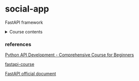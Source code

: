 # social-app
FastAPI framework

<details><summary>Course contents</summary>
<p>

Intro

- Project Overview

- Mac Python Installation

- Mac VS Code install and setup

- Windows Python Installation

- Windows VS Code install and setup

- Python virtual Env Basics

- Virtual Env on windows

- Virtual Env on Mac

Install dependencies w/ pip

Starting FastAPI

Path Operations

Intro toman

HTTP Requests

Schema Validation with Pydantic

CRUD Operations

Storing in Array

Creating

Postman Collections & saving requests

Retrieve One

Path order Matters

Changing response Status Codes

Deleting

Updating

Automatic Documentation

Python packages

Database Intro

Postgres Windows Install

Postgres Mac Install

Database Schema & Tables

Managing Postgres with PgAdmin GUI

Your first SQL Query

Filter results with "where"

SQL Operators

IN

Pattern matching with LIKE

Ordering Results

LIMIT & OFFSET

Modifying Data

Setup App Database

Connecting to database w/ Python

Database CRUD

ORM intro

SQLALCHEMY setup

Adding CreatedAt Column

Get All

Create

Get by ID

Delete

Update

Pydantic vs ORM Models

Pydantic Models Deep Dive

Response Model

Creating Users Table

User Registration Path Operation

Hashing Passwords

Refractor Hashing Logic

Get User by ID

FastAPI Routers

Router Prefix

Router Tags

JWT Token Basics

Login Process  

Creating Token

OAuth2 PasswordRequestForm

Verify user is Logged In

Fixing Bugs

Protecting Routes

Test Expired Token

Fetching User in Protected Routes

Postman advanced Features

SQL Relationship Basics

Postgres Foreign Keys

SQLAlchemy Foreign Keys

Update Schema to include User

Assigning Owner id when creating new

Delete and Update only your own

Only Retrieving Logged in User's

Sqlalchemy Relationships

Query Parameters

Cleanup our main.py file

Env Variables

Vote/Like Theory

Votes Table

Votes Sqlalchemy

Votes Route

SQL Joins

Joins in SqlAlchemy

Get One with Joins

What is a database migration tool

Alembic Setup

Disable SqlAlchemy create Engine

What is CORS?

Git PreReqs

Git Install

Github

Heroku intro

Create Heroku App

Heroku procfile

Adding a Postgres database

Env Variables in Heroku

Alembic migrations on Heroku Postgres instance

Pushing changed to production

Create an Ubuntu VM

Update packages

Install Python

Install Postgres & setup password

Postgres Config

Create new user and setup python evironment

Env Variables

Alembic migrations on production database

Gunicorn

Creating a Systemd service

NGINX

Setting up Domain name

SSL/HTTPS

NGINX enable

Firewall

Pushing code changes to Production

Dockerfile

Docker Compose

Postgres Container

Bind Mounts

Dockerhub

Production vs Development

Testing Intro

Writing your first test

The -s & -v flags

Testing more functions

Parametrize

Testing Classes

Fixtures

Combining Fixtures + Parametrize

Testing Exceptions

FastAPI TestClient

Pytest flags

Test create user

Setup testing database

Create & destroy database after each test

More Fixtures to handle database interaction

Trailing slashes in path

Fixture scope

Test user fixture

Test/validate token

Conftest.py

Testing

CI/CD intro

Github Actions

Creating Jobs

setup python/dependencies/pytest

Env variables

Github Secrets

Testing database

Building Docker images

Deploy to heroku

Failing tests in pipeline

Deploy to Ubuntu

</p>
</details>

### references

[Python API Development - Comprehensive Course for Beginners](https://www.youtube.com/watch?v=0sOvCWFmrtA)

[fastapi-course](https://github.com/Sanjeev-Thiyagarajan/fastapi-course)

[FastAPI official document]()